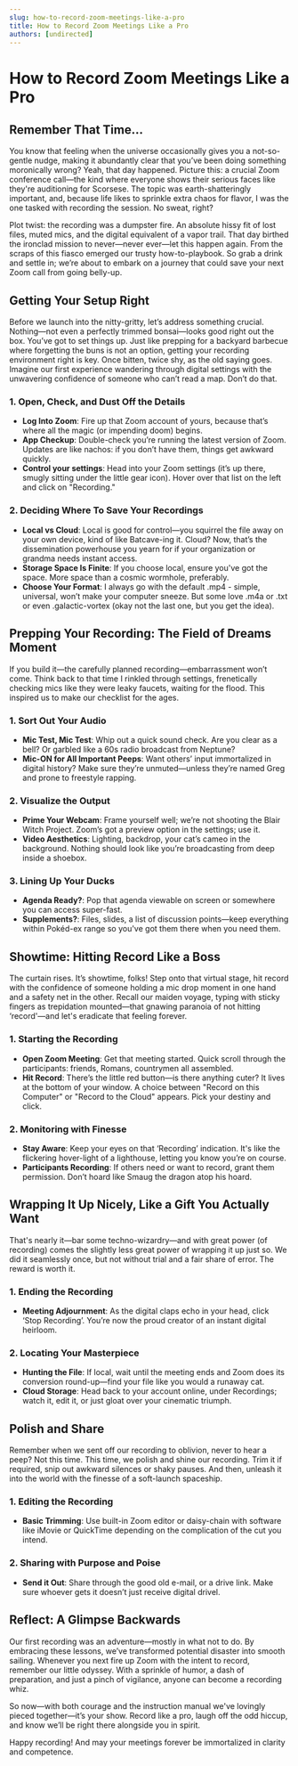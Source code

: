 ```yaml
---
slug: how-to-record-zoom-meetings-like-a-pro
title: How to Record Zoom Meetings Like a Pro
authors: [undirected]
---
```



# How to Record Zoom Meetings Like a Pro

## Remember That Time...

You know that feeling when the universe occasionally gives you a not-so-gentle nudge, making it abundantly clear that you’ve been doing something moronically wrong? Yeah, that day happened. Picture this: a crucial Zoom conference call—the kind where everyone shows their serious faces like they're auditioning for Scorsese. The topic was earth-shatteringly important, and, because life likes to sprinkle extra chaos for flavor, I was the one tasked with recording the session. No sweat, right? 

Plot twist: the recording was a dumpster fire. An absolute hissy fit of lost files, muted mics, and the digital equivalent of a vapor trail. That day birthed the ironclad mission to never—never ever—let this happen again. From the scraps of this fiasco emerged our trusty how-to-playbook. So grab a drink and settle in; we’re about to embark on a journey that could save your next Zoom call from going belly-up.

## Getting Your Setup Right

Before we launch into the nitty-gritty, let’s address something crucial. Nothing—not even a perfectly trimmed bonsai—looks good right out the box. You’ve got to set things up. Just like prepping for a backyard barbecue where forgetting the buns is not an option, getting your recording environment right is key. Once bitten, twice shy, as the old saying goes. Imagine our first experience wandering through digital settings with the unwavering confidence of someone who can’t read a map. Don’t do that.

### 1. Open, Check, and Dust Off the Details

- **Log Into Zoom**: Fire up that Zoom account of yours, because that’s where all the magic (or impending doom) begins.
- **App Checkup**: Double-check you’re running the latest version of Zoom. Updates are like nachos: if you don’t have them, things get awkward quickly.
- **Control your settings**: Head into your Zoom settings (it’s up there, smugly sitting under the little gear icon). Hover over that list on the left and click on "Recording."

### 2. Deciding Where To Save Your Recordings

- **Local vs Cloud**: Local is good for control—you squirrel the file away on your own device, kind of like Batcave-ing it. Cloud? Now, that’s the dissemination powerhouse you yearn for if your organization or grandma needs instant access.
- **Storage Space Is Finite**: If you choose local, ensure you've got the space. More space than a cosmic wormhole, preferably.
- **Choose Your Format**: I always go with the default .mp4 - simple, universal, won’t make your computer sneeze. But some love .m4a or .txt or even .galactic-vortex (okay not the last one, but you get the idea).

## Prepping Your Recording: The Field of Dreams Moment

If you build it—the carefully planned recording—embarrassment won’t come. Think back to that time I rinkled through settings, frenetically checking mics like they were leaky faucets, waiting for the flood. This inspired us to make our checklist for the ages.

### 1. Sort Out Your Audio

- **Mic Test, Mic Test**: Whip out a quick sound check. Are you clear as a bell? Or garbled like a 60s radio broadcast from Neptune?
- **Mic-ON for All Important Peeps**: Want others’ input immortalized in digital history? Make sure they’re unmuted—unless they’re named Greg and prone to freestyle rapping.

### 2. Visualize the Output

- **Prime Your Webcam**: Frame yourself well; we’re not shooting the Blair Witch Project. Zoom’s got a preview option in the settings; use it.
- **Video Aesthetics**: Lighting, backdrop, your cat’s cameo in the background. Nothing should look like you’re broadcasting from deep inside a shoebox.

### 3. Lining Up Your Ducks

- **Agenda Ready?**: Pop that agenda viewable on screen or somewhere you can access super-fast.
- **Supplements?**: Files, slides, a list of discussion points—keep everything within Pokéd-ex range so you've got them there when you need them.

## Showtime: Hitting Record Like a Boss

The curtain rises. It’s showtime, folks! Step onto that virtual stage, hit record with the confidence of someone holding a mic drop moment in one hand and a safety net in the other. Recall our maiden voyage, typing with sticky fingers as trepidation mounted—that gnawing paranoia of not hitting ‘record'—and let's eradicate that feeling forever.

### 1. Starting the Recording

- **Open Zoom Meeting**: Get that meeting started. Quick scroll through the participants: friends, Romans, countrymen all assembled.
- **Hit Record**: There’s the little red button—is there anything cuter? It lives at the bottom of your window. A choice between "Record on this Computer" or "Record to the Cloud" appears. Pick your destiny and click.

### 2. Monitoring with Finesse

- **Stay Aware**: Keep your eyes on that ‘Recording’ indication. It's like the flickering hover-light of a lighthouse, letting you know you’re on course.
- **Participants Recording**: If others need or want to record, grant them permission. Don’t hoard like Smaug the dragon atop his hoard.

## Wrapping It Up Nicely, Like a Gift You Actually Want

That's nearly it—bar some techno-wizardry—and with great power (of recording) comes the slightly less great power of wrapping it up just so. We did it seamlessly once, but not without trial and a fair share of error. The reward is worth it.

### 1. Ending the Recording

- **Meeting Adjournment**: As the digital claps echo in your head, click ‘Stop Recording’. You’re now the proud creator of an instant digital heirloom.

### 2. Locating Your Masterpiece

- **Hunting the File**: If local, wait until the meeting ends and Zoom does its conversion round-up—find your file like you would a runaway cat.
- **Cloud Storage**: Head back to your account online, under Recordings; watch it, edit it, or just gloat over your cinematic triumph.

## Polish and Share

Remember when we sent off our recording to oblivion, never to hear a peep? Not this time. This time, we polish and shine our recording. Trim it if required, snip out awkward silences or shaky pauses. And then, unleash it into the world with the finesse of a soft-launch spaceship.

### 1. Editing the Recording

- **Basic Trimming**: Use built-in Zoom editor or daisy-chain with software like iMovie or QuickTime depending on the complication of the cut you intend.
 
### 2. Sharing with Purpose and Poise

- **Send it Out**: Share through the good old e-mail, or a drive link. Make sure whoever gets it doesn’t just receive digital drivel.

## Reflect: A Glimpse Backwards

Our first recording was an adventure—mostly in what not to do. By embracing these lessons, we’ve transformed potential disaster into smooth sailing. Whenever you next fire up Zoom with the intent to record, remember our little odyssey. With a sprinkle of humor, a dash of preparation, and just a pinch of vigilance, anyone can become a recording whiz. 

So now—with both courage and the instruction manual we've lovingly pieced together—it’s your show. Record like a pro, laugh off the odd hiccup, and know we’ll be right there alongside you in spirit. 

Happy recording! And may your meetings forever be immortalized in clarity and competence.